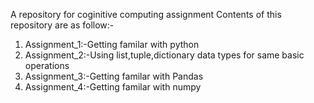 A repository for coginitive computing assignment 
Contents of this repository are as follow:-
1. Assignment_1:-Getting familar with python
2. Assignment_2:-Using list,tuple,dictionary data types for same basic operations
3. Assignment_3:-Getting familar with Pandas
4. Assignment_4:-Getting familar with numpy
